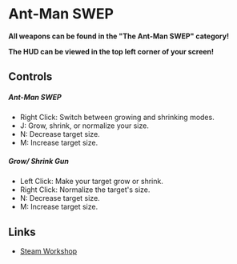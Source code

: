 # Ant-Man SWEP

**All weapons can be found in the "The Ant-Man SWEP" category!**

**The HUD can be viewed in the top left corner of your screen!**

## Controls

##### Ant-Man SWEP
* Right Click: Switch between growing and shrinking modes.
* J: Grow, shrink, or normalize your size.
* N: Decrease target size.
* M: Increase target size.

##### Grow/ Shrink Gun
* Left Click: Make your target grow or shrink.
* Right Click: Normalize the target's size.
* N: Decrease target size.
* M: Increase target size.

## Links
* [Steam Workshop](https://steamcommunity.com/sharedfiles/filedetails/?id=1404809615)
